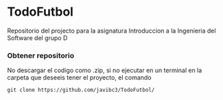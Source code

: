 # TodoFutbol
Repositorio del projecto para la asignatura Introduccion a la Ingenieria del Software del grupo D

### Obtener repositorio
No descargar el codigo como .zip, si no ejecutar en un terminal en la carpeta que deseeis tener el proyecto, el comando 

`git clone https://github.com/javibc3/TodoFutbol/`
